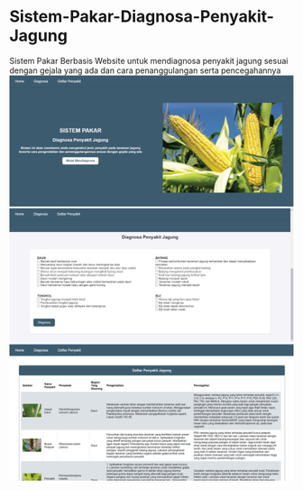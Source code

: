 # Sistem-Pakar-Diagnosa-Penyakit-Jagung
Sistem Pakar Berbasis Website untuk mendiagnosa penyakit jagung sesuai dengan gejala yang ada dan cara penanggulangan serta pencegahannya
![Tampilan Awal](https://github.com/lisaamir/Sistem-Pakar-Diagnosa-Penyakit-Jagung/blob/main/home-diagnosa.png)
![Tampilan Diagnsosa](https://github.com/lisaamir/Sistem-Pakar-Diagnosa-Penyakit-Jagung/blob/main/diagnosa-gejala.png)
![Daftar Penyakit](https://github.com/lisaamir/Sistem-Pakar-Diagnosa-Penyakit-Jagung/blob/main/daftar-penyakit.png)

